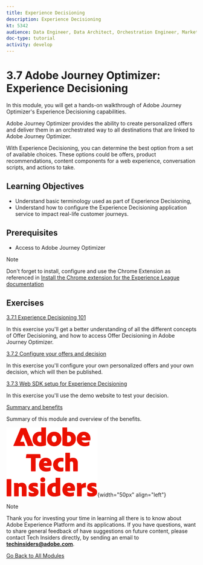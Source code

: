 ```yaml
---
title: Experience Decisioning
description: Experience Decisioning
kt: 5342
audience: Data Engineer, Data Architect, Orchestration Engineer, Marketer
doc-type: tutorial
activity: develop
---
```

# 3.7 Adobe Journey Optimizer: Experience Decisioning

In this module, you will get a hands-on walkthrough of Adobe Journey Optimizer's Experience Decisioning capabilities.

Adobe Journey Optimizer provides the ability to create personalized offers and deliver them in an orchestrated way to all destinations that are linked to Adobe Journey Optimizer.

With Experience Decisioning, you can determine the best option from a set of available choices. These options could be offers, product recommendations, content components for a web experience, conversation scripts, and actions to take. 

## Learning Objectives

- Understand basic terminology used as part of Experience Decisioning,
- Understand how to configure the Experience Decisioning application service to impact real-life customer journeys.

## Prerequisites

- Access to Adobe Journey Optimizer

>[!NOTE]
>
>Don't forget to install, configure and use the Chrome Extension as referenced in [Install the Chrome extension for the Experience League documentation](../../../getting-started/gettingstarted/ex1.md)

## Exercises

[3.7.1 Experience Decisioning 101](./ex1.md)

In this exercise you'll get a better understanding of all the different concepts of Offer Decisioning, and how to access Offer Decisioning in Adobe Journey Optimizer.

[3.7.2 Configure your offers and decision](./ex2.md)

In this exercise you'll configure your own personalized offers and your own decision, which will then be published.

[3.7.3 Web SDK setup for Experience Decisioning](./ex3.md)

In this exercise you'll use the demo website to test your decision.

[Summary and benefits](./summary.md)

Summary of this module and overview of the benefits.

![Tech Insiders](./../../../../assets/images/techinsiders.png){width="50px" align="left"}

>[!NOTE]
>
>Thank you for investing your time in learning all there is to know about Adobe Experience Platform and its applications. If you have questions, want to share general feedback of have suggestions on future content, please contact Tech Insiders directly, by sending an email to **techinsiders@adobe.com**.

[Go Back to All Modules](./../../../../overview.md)
